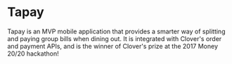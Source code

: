 # Tapay

Tapay is an MVP mobile application that provides a smarter way of splitting and paying group bills when dining out. It is integrated with Clover's order and payment APIs, and is the winner of Clover's prize at the 2017 Money 20/20 hackathon! 
